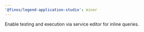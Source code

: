 ```yaml
---
'@finos/legend-application-studio': minor
---
```


Enable testing and execution via service editor for inline queries.
